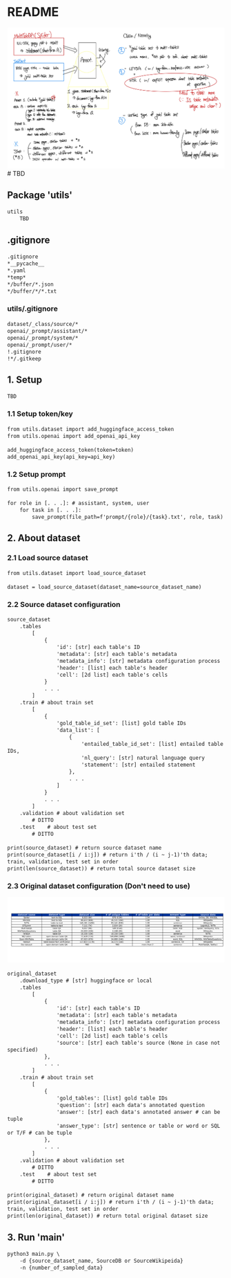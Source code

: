 # README

![Main](results/main.png) # TBD

## Package 'utils'

    utils
        TBD

## .gitignore

    .gitignore
    *__pycache__
    *.yaml
    *temp*
    */buffer/*.json
    */buffer/*/*.txt

### utils/.gitignore

    dataset/_class/source/*
    openai/_prompt/assistant/*
    openai/_prompt/system/*
    openai/_prompt/user/*
    !.gitignore
    !*/.gitkeep

## 1. Setup

    TBD

### 1.1 Setup token/key

    from utils.dataset import add_huggingface_access_token
    from utils.openai import add_openai_api_key

    add_huggingface_access_token(token=token)
    add_openai_api_key(api_key=api_key)

### 1.2 Setup prompt

    from utils.openai import save_prompt

    for role in [. . .]: # assistant, system, user
        for task in [. . .]:
            save_prompt(file_path=f'prompt/{role}/{task}.txt', role, task)

## 2. About dataset

### 2.1 Load source dataset

    from utils.dataset import load_source_dataset

    dataset = load_source_dataset(dataset_name=source_dataset_name)

### 2.2 Source dataset configuration

    source_dataset
        .tables
            [
                {
                    'id': [str] each table's ID
                    'metadata': [str] each table's metadata
                    'metadata_info': [str] metadata configuration process
                    'header': [list] each table's header
                    'cell': [2d list] each table's cells
                }
                . . .
            ]
        .train # about train set
            [
                {
                    'gold_table_id_set': [list] gold table IDs
                    'data_list': [
                        {
                            'entailed_table_id_set': [list] entailed table IDs,
                            'nl_query': [str] natural language query
                            'statement': [str] entailed statement
                        },
                        . . .
                    ]
                }
                . . .
            ]
        .validation # about validation set
            # DITTO
        .test    # about test set
            # DITTO
    
    print(source_dataset) # return source dataset name
    print(source_dataset[i / i:j]) # return i'th / (i ~ j-1)'th data; train, validation, test set in order
    print(len(source_dataset)) # return total source dataset size

### 2.3 Original dataset configuration (Don't need to use)

![Stats](results/dataset_statistics.png)

    original_dataset
        .download_type # [str] huggingface or local
        .tables
            [
                {
                    'id': [str] each table's ID
                    'metadata': [str] each table's metadata
                    'metadata_info': [str] metadata configuration process
                    'header': [list] each table's header
                    'cell': [2d list] each table's cells
                    'source': [str] each table's source (None in case not specified)
                },
                . . .
            ]
        .train # about train set
            [
                {
                    'gold_tables': [list] gold table IDs
                    'question': [str] each data's annotated question
                    'answer': [str] each data's annotated answer # can be tuple
                    'answer_type': [str] sentence or table or word or SQL or T/F # can be tuple
                },
                . . .
            ]
        .validation # about validation set
            # DITTO
        .test    # about test set
            # DITTO

    print(original_dataset) # return original dataset name
    print(original_dataset[i / i:j]) # return i'th / (i ~ j-1)'th data; train, validation, test set in order
    print(len(original_dataset)) # return total original dataset size

## 3. Run 'main'

    python3 main.py \
        -d {source_dataset_name, SourceDB or SourceWikipeida}
        -n {number_of_sampled_data}
